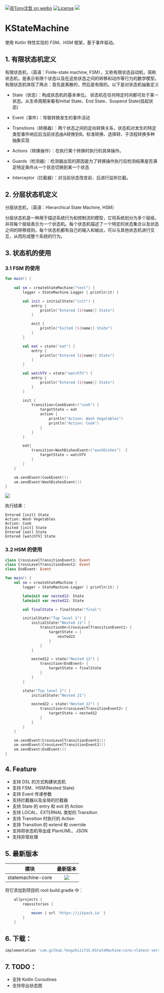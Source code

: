 [![@Tony沈哲 on weibo](https://img.shields.io/badge/weibo-%40Tony%E6%B2%88%E5%93%B2-blue.svg)](http://www.weibo.com/fengzhizi715)
[![License](https://img.shields.io/badge/license-Apache%202-lightgrey.svg)](https://www.apache.org/licenses/LICENSE-2.0.html)
[![](https://jitpack.io/v/fengzhizi715/KStateMachine.svg)](https://jitpack.io/#fengzhizi715/KStateMachine)

# KStateMachine

使用 Kotlin 特性实现的 FSM、HSM 框架，基于事件驱动。

## 1. 有限状态机定义

有限状态机，（英语：Finite-state machine, FSM），又称有限状态自动机，简称状态机，是表示有限个状态以及在这些状态之间的转移和动作等行为的数学模型。有限状态机体现了两点：首先是离散的，然后是有限的。以下是对状态机抽象定义

* State（状态）：构成状态机的基本单位。 状态机在任何特定时间都可处于某一状态。从生命周期来看有Initial State、End State、Suspend State(挂起状态)

* Event（事件）：导致转换发生的事件活动

* Transitions（转换器）：两个状态之间的定向转换关系，状态机对发生的特定类型事件响应后当前状态由A转换到B。标准转换、选择转、子流程转换多种抽象实现

* Actions（转换操作）：在执行某个转换时执行的具体操作。

* Guards（检测器）：检测器出现的原因是为了转换操作执行后检测结果是否满足特定条件从一个状态切换到某一个状态

* Interceptor（拦截器）：对当前状态改变前、后进行监听拦截。

## 2. 分层状态机定义

分层状态机，（英语：Hierarchical State Machine, HSM）

分层状态机是一种用于描述系统行为和控制流的模型，它将系统划分为多个层级，并将每个层级表示为一个状态机。每个状态机描述了一个特定的状态集合以及状态之间的转移规则。每个状态机都有自己的输入和输出，可以与其他状态机进行交互，从而形成整个系统的行为。

## 3. 状态机的使用

### 3.1 FSM 的使用

```kotlin
fun main() {
    
    val sm = createStateMachine("test") {
        logger = StateMachine.Logger { println(it) }

        val init = initialState("init") {
            entry {
                println("Entered [${name}] State")
            }

            exit {
                println("Exited [${name}] State")
            }
        }

        val eat = state("eat") {
            entry {
                println("Entered [${name}] State")
            }
        }

        val watchTV = state("watchTV") {
            entry {
                println("Entered [${name}] State")
            }
        }

        init {
            transition<CookEvent>("cook") {
                targetState = eat
                action {
                    println("Action: Wash Vegetables")
                    println("Action: Cook")
                }
            }
        }

        eat{
            transition<WashDishesEvent>("washDishes")  {
                targetState = watchTV
            }
        }
    }

    sm.sendEvent(CookEvent())
    sm.sendEvent(WashDishesEvent())
}
```

![](images/fsm.png)

执行结果：

```
Entered [init] State
Action: Wash Vegetables
Action: Cook
Exited [init] State
Entered [eat] State
Entered [watchTV] State
```

### 3.2 HSM 的使用

```kotlin
class CrossLevelTransitionEvent1: Event
class CrossLevelTransitionEvent2: Event
class EndEvent: Event

fun main() {
    val sm = createStateMachine {
        logger = StateMachine.Logger { println(it) }

        lateinit var nested12: State
        lateinit var nested22: State

        val finalState = finalState("final")

        initialState("Top level 1") {
            initialState("Nested 11") {
                transitionOn<CrossLevelTransitionEvent1> {
                    targetState = {
                        nested22
                    }
                }
            }

            nested12 = state("Nested 12") {
                transition<EndEvent> {
                    targetState = finalState
                }
            }
        }

        state("Top level 2") {
            initialState("Nested 21")

            nested22 = state("Nested 22") {
                transition<CrossLevelTransitionEvent2> {
                    targetState = nested12
                }
            }
        }
    }

    sm.sendEvent(CrossLevelTransitionEvent1())
    sm.sendEvent(CrossLevelTransitionEvent2())
    sm.sendEvent(EndEvent())
}
```

## 4. Feature

* 支持 DSL 的方式构建状态机
* 支持 FSM、HSM(Nested State)
* 支持 Event 传递参数
* 支持拦截器以及全局的拦截器
* 支持 State 的 entry 和 exit 的 Action
* 支持 LOCAL、EXTERNAL 类型的 Transition
* 支持 Transition 时执行的 Action
* 支持 Transition 的 extend 和 override
* 支持将状态机导出成 PlantUML、JSON
* 支持异常处理

## 5. 最新版本

模块|最新版本
---|:-------------:
statemachine-core|[![](https://jitpack.io/v/fengzhizi715/KStateMachine.svg)](https://jitpack.io/#fengzhizi715/KStateMachine)

将它添加到项目的 root build.gradle 中：

```groovy
	allprojects {
		repositories {
			...
			maven { url 'https://jitpack.io' }
		}
	}
```

## 6. 下载：

```groovy
implementation 'com.github.fengzhizi715.KStateMachine:core:<latest-version>'
```

## 7. TODO：

* 支持 Kotlin Coroutines
* 支持导出状态图
